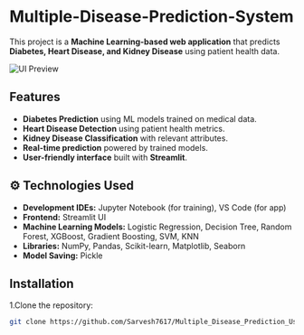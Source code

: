 # Multiple-Disease-Prediction-System

This project is a **Machine Learning-based web application** that predicts **Diabetes, Heart Disease, and Kidney Disease** using patient health data.

![UI Preview](https://private-user-images.githubusercontent.com/178065542/437538840-749a4ee8-3176-4d87-b37f-93eea1802e76.png?jwt=eyJhbGciOiJIUzI1NiIsInR5cCI6IkpXVCJ9.eyJpc3MiOiJnaXRodWIuY29tIiwiYXVkIjoicmF3LmdpdGh1YnVzZXJjb250ZW50LmNvbSIsImtleSI6ImtleTUiLCJleHAiOjE3NDU2MDA2ODUsIm5iZiI6MTc0NTYwMDM4NSwicGF0aCI6Ii8xNzgwNjU1NDIvNDM3NTM4ODQwLTc0OWE0ZWU4LTMxNzYtNGQ4Ny1iMzdmLTkzZWVhMTgwMmU3Ni5wbmc_WC1BbXotQWxnb3JpdGhtPUFXUzQtSE1BQy1TSEEyNTYmWC1BbXotQ3JlZGVudGlhbD1BS0lBVkNPRFlMU0E1M1BRSzRaQSUyRjIwMjUwNDI1JTJGdXMtZWFzdC0xJTJGczMlMkZhd3M0X3JlcXVlc3QmWC1BbXotRGF0ZT0yMDI1MDQyNVQxNjU5NDVaJlgtQW16LUV4cGlyZXM9MzAwJlgtQW16LVNpZ25hdHVyZT1hNDlhNDI2MWQ3Y2FhMDdmZWRhMDk5MmRjMDFlMjNlYTQ1ZGViMTRmODg2NjFjM2JhNWEzZmNmZGRkOTQ4OTMzJlgtQW16LVNpZ25lZEhlYWRlcnM9aG9zdCJ9.G4eEgWMAXpW1MJBIu9KBUXXsGiX9LsnYpbR9U8tZ1Pg)
## Features
- **Diabetes Prediction** using ML models trained on medical data.  
- **Heart Disease Detection** using patient health metrics.  
- **Kidney Disease Classification** with relevant attributes.  
- **Real-time prediction** powered by trained models.  
- **User-friendly interface** built with **Streamlit**.  
## ⚙️ Technologies Used  
- **Development IDEs:** Jupyter Notebook (for training), VS Code (for app) 
- **Frontend:** Streamlit UI  
- **Machine Learning Models:** Logistic Regression, Decision Tree, Random Forest, XGBoost, Gradient Boosting, SVM, KNN  
- **Libraries:** NumPy, Pandas, Scikit-learn, Matplotlib, Seaborn  
- **Model Saving:** Pickle  
## Installation
1.Clone the repository:
```bash
git clone https://github.com/Sarvesh7617/Multiple_Disease_Prediction_Using_Machine_Learning.git```
